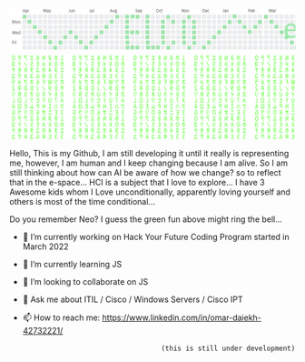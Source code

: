 
[![Header](https://github.com/Omarsd007/omarsd007/blob/master/Capture.JPG "Header")](https://some-url.dev/)
[![Header](https://github.com/Omarsd007/omarsd007/blob/master/matrix.svg "Header")](https://some-url.dev/)

Hello, This is my Github, I am still developing it until it really is representing me, however, I am human and I keep changing because I am alive.
So I am still thinking about how can AI be aware of how we change? so to reflect that in the e-space...
HCI is a subject that I love to explore...
I have 3 Awesome kids whom I Love unconditionally, apparently loving yourself and others is most of the time conditional...

Do you remember Neo? I guess the green fun above might ring the bell...



- 🔭 I’m currently working on Hack Your Future Coding Program started in March 2022
- 🌱 I’m currently learning JS 
- 👯 I’m looking to collaborate on JS
- 💬 Ask me about ITIL / Cisco / Windows Servers / Cisco IPT 
- 📫 How to reach me: https://www.linkedin.com/in/omar-daiekh-42732221/
          
          
                                        (this is still under development)
